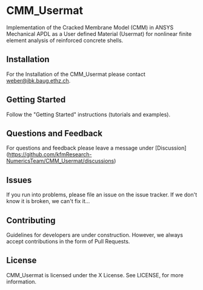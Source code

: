 # CMM_Usermat

Implementation of the Cracked Membrane Model (CMM) in ANSYS Mechanical APDL as a User defined Material (Usermat) for nonlinear finite element analysis of reinforced concrete shells.

## Installation
For the Installation of the CMM_Usermat please contact weber@ibk.baug.ethz.ch.

## Getting Started 
Follow the "Getting Started" instructions (tutorials and examples).

## Questions and Feedback
For questions and feedback please leave a message under [Discussion] (https://github.com/kfmResearch-NumericsTeam/CMM_Usermat/discussions)

## Issues
If you run into problems, please file an issue on the issue tracker. If we don't know it is broken, we can't fix it...

## Contributing
Guidelines for developers are under construction. However, we always accept contributions in the form of Pull Requests.

## License
CMM_Usermat is licensed under the X License. See LICENSE, for more information.
